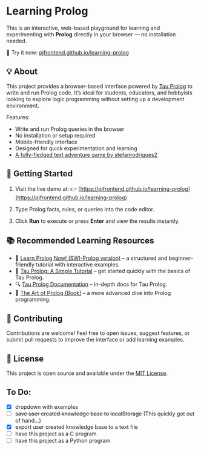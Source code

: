 # Learning Prolog

This is an interactive, web-based playground for learning and experimenting with **Prolog** directly in your browser — no installation needed.

🧠 Try it now: [pjfrontend.github.io/learning-prolog](https://pjfrontend.github.io/learning-prolog/)

## 💡 About

This project provides a browser-based interface powered by [Tau Prolog](https://tau-prolog.org/) to write and run Prolog code. It’s ideal for students, educators, and hobbyists looking to explore logic programming without setting up a development environment.

Features:

* Write and run Prolog queries in the browser
* No installation or setup required
* Mobile-friendly interface
* Designed for quick experimentation and learning
* [A fully-fledged text adventure game by stefanrodrigues2](https://raw.githubusercontent.com/stefanrodrigues2/Prolog-Adventure-game/refs/heads/main/treasure_hunt.pl)

## 🚀 Getting Started

1. Visit the live demo at:
   👉 [https://pjfrontend.github.io/learning-prolog](https://pjfrontend.github.io/learning-prolog)

2. Type Prolog facts, rules, or queries into the code editor.

3. Click **Run** to execute or press **Enter** and view the results instantly.

## 📚 Recommended Learning Resources

* 📘 [Learn Prolog Now! (SWI-Prolog version)](https://lpn.swi-prolog.org/lpnpage.php?pageid=online) – a structured and beginner-friendly tutorial with interactive examples.
* 📘 [Tau Prolog: A Simple Tutorial](https://tau-prolog.org/manual/a-simple-tutorial) – get started quickly with the basics of Tau Prolog.
* 🔍 [Tau Prolog Documentation](https://tau-prolog.org/documentation) – in-depth docs for Tau Prolog.
* 📖 [The Art of Prolog (Book)](https://mitpress.mit.edu/9780262010773/the-art-of-prolog/) – a more advanced dive into Prolog programming.

## 🙌 Contributing

Contributions are welcome! Feel free to open issues, suggest features, or submit pull requests to improve the interface or add learning examples.

## 📄 License

This project is open source and available under the [MIT License](LICENSE).

## To Do:
- [x] dropdown with examples
- [ ] ~~save user created knowledge base to localStorage~~ (This quickly got out of hand...)
- [x] export user created knowledge base to a text file
- [ ] have this project as a C program
- [ ] have this project as a Python program
